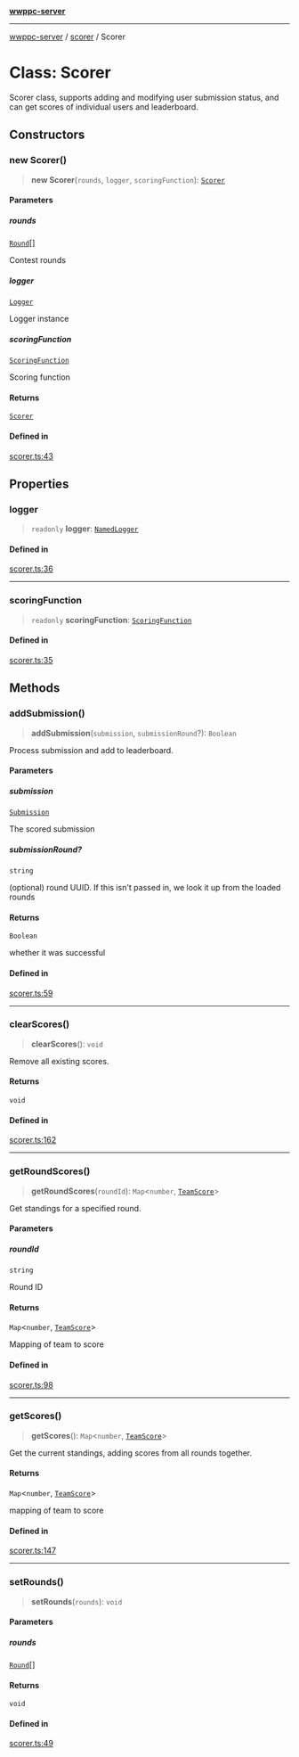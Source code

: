 [**wwppc-server**](../../README.md)

***

[wwppc-server](../../modules.md) / [scorer](../README.md) / Scorer

# Class: Scorer

Scorer class, supports adding and modifying user submission status, and can get scores of individual users and leaderboard.

## Constructors

### new Scorer()

> **new Scorer**(`rounds`, `logger`, `scoringFunction`): [`Scorer`](Scorer.md)

#### Parameters

##### rounds

[`Round`](../../database/type-aliases/Round.md)[]

Contest rounds

##### logger

[`Logger`](../../log/classes/Logger.md)

Logger instance

##### scoringFunction

[`ScoringFunction`](../type-aliases/ScoringFunction.md)

Scoring function

#### Returns

[`Scorer`](Scorer.md)

#### Defined in

[scorer.ts:43](https://github.com/WWPPC/WWPPC-server/blob/240fd8d39aa7a9e87385634bffd25137bc757d0a/src/scorer.ts#L43)

## Properties

### logger

> `readonly` **logger**: [`NamedLogger`](../../log/classes/NamedLogger.md)

#### Defined in

[scorer.ts:36](https://github.com/WWPPC/WWPPC-server/blob/240fd8d39aa7a9e87385634bffd25137bc757d0a/src/scorer.ts#L36)

***

### scoringFunction

> `readonly` **scoringFunction**: [`ScoringFunction`](../type-aliases/ScoringFunction.md)

#### Defined in

[scorer.ts:35](https://github.com/WWPPC/WWPPC-server/blob/240fd8d39aa7a9e87385634bffd25137bc757d0a/src/scorer.ts#L35)

## Methods

### addSubmission()

> **addSubmission**(`submission`, `submissionRound`?): `Boolean`

Process submission and add to leaderboard.

#### Parameters

##### submission

[`Submission`](../../database/type-aliases/Submission.md)

The scored submission

##### submissionRound?

`string`

(optional) round UUID. If this isn't passed in, we look it up from the loaded rounds

#### Returns

`Boolean`

whether it was successful

#### Defined in

[scorer.ts:59](https://github.com/WWPPC/WWPPC-server/blob/240fd8d39aa7a9e87385634bffd25137bc757d0a/src/scorer.ts#L59)

***

### clearScores()

> **clearScores**(): `void`

Remove all existing scores.

#### Returns

`void`

#### Defined in

[scorer.ts:162](https://github.com/WWPPC/WWPPC-server/blob/240fd8d39aa7a9e87385634bffd25137bc757d0a/src/scorer.ts#L162)

***

### getRoundScores()

> **getRoundScores**(`roundId`): `Map`\<`number`, [`TeamScore`](../type-aliases/TeamScore.md)\>

Get standings for a specified round.

#### Parameters

##### roundId

`string`

Round ID

#### Returns

`Map`\<`number`, [`TeamScore`](../type-aliases/TeamScore.md)\>

Mapping of team to score

#### Defined in

[scorer.ts:98](https://github.com/WWPPC/WWPPC-server/blob/240fd8d39aa7a9e87385634bffd25137bc757d0a/src/scorer.ts#L98)

***

### getScores()

> **getScores**(): `Map`\<`number`, [`TeamScore`](../type-aliases/TeamScore.md)\>

Get the current standings, adding scores from all rounds together.

#### Returns

`Map`\<`number`, [`TeamScore`](../type-aliases/TeamScore.md)\>

mapping of team to score

#### Defined in

[scorer.ts:147](https://github.com/WWPPC/WWPPC-server/blob/240fd8d39aa7a9e87385634bffd25137bc757d0a/src/scorer.ts#L147)

***

### setRounds()

> **setRounds**(`rounds`): `void`

#### Parameters

##### rounds

[`Round`](../../database/type-aliases/Round.md)[]

#### Returns

`void`

#### Defined in

[scorer.ts:49](https://github.com/WWPPC/WWPPC-server/blob/240fd8d39aa7a9e87385634bffd25137bc757d0a/src/scorer.ts#L49)
